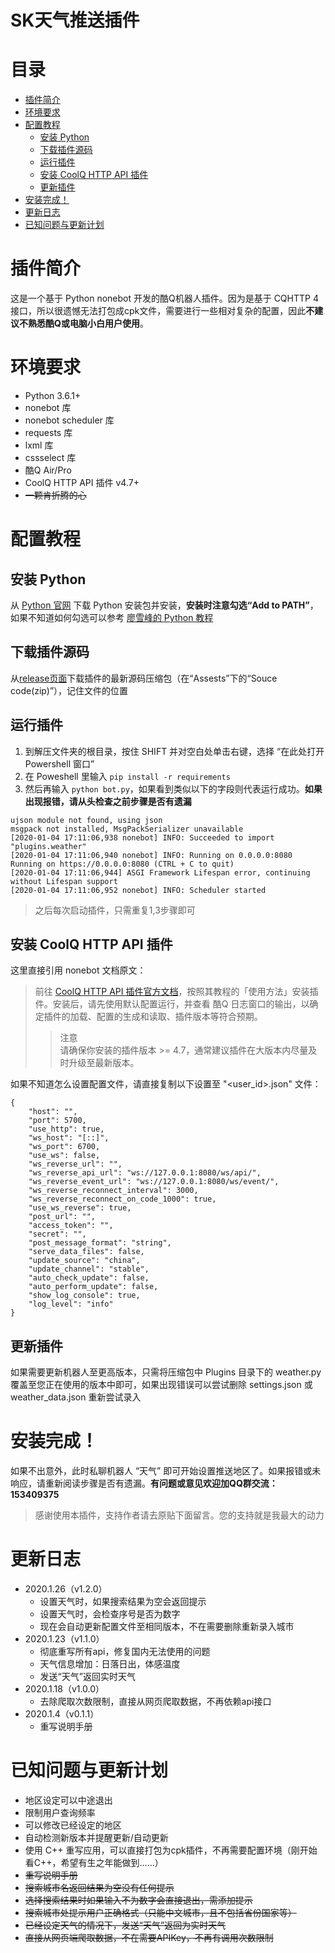 # SK天气推送插件

# 目录
- [插件简介](#插件简介)
- [环境要求](#环境要求)
- [配置教程](#配置教程)
  - [安装 Python](#安装-Python)
  - [下载插件源码](#下载插件源码)
  - [运行插件](#运行插件)
  - [安装 CoolQ HTTP API 插件](#安装-CoolQ-HTTP-API-插件)
  - [更新插件](#更新插件)
- [安装完成！](#安装完成！)
- [更新日志](#更新日志)
- [已知问题与更新计划](#已知问题与更新计划)

# 插件简介
这是一个基于 Python nonebot 开发的酷Q机器人插件。因为是基于 CQHTTP 4 接口，所以很遗憾无法打包成cpk文件，需要进行一些相对复杂的配置，因此**不建议不熟悉酷Q或电脑小白用户使用**。

# 环境要求
* Python 3.6.1+
* nonebot 库
* nonebot scheduler 库
* requests 库
* lxml 库
* cssselect 库
* 酷Q Air/Pro
* CoolQ HTTP API 插件 v4.7+
* ~~一颗肯折腾的心~~

# 配置教程

## 安装 Python
从 <a href="https://www.python.org/" target="_blank">Python 官网</a> 下载 Python 安装包并安装，**安装时注意勾选“Add to PATH”**，如果不知道如何勾选可以参考 [廖雪峰的 Python 教程](https://www.liaoxuefeng.com/wiki/1016959663602400/1016959856222624)

## 下载插件源码
从[release页面](https://github.com/songrk415/Weather-Pusher/releases)下载插件的最新源码压缩包（在“Assests”下的“Souce code(zip)”），记住文件的位置

## 运行插件
1. 到解压文件夹的根目录，按住 SHIFT 并对空白处单击右键，选择 “在此处打开 Powershell 窗口”
2. 在 Poweshell 里输入 `pip install -r requirements`
3. 然后再输入 `python bot.py`，如果看到类似以下的字段则代表运行成功。**如果出现报错，请从头检查之前步骤是否有遗漏**
```
ujson module not found, using json
msgpack not installed, MsgPackSerializer unavailable
[2020-01-04 17:11:06,938 nonebot] INFO: Succeeded to import "plugins.weather"
[2020-01-04 17:11:06,940 nonebot] INFO: Running on 0.0.0.0:8080
Running on https://0.0.0.0:8080 (CTRL + C to quit)
[2020-01-04 17:11:06,944] ASGI Framework Lifespan error, continuing without Lifespan support
[2020-01-04 17:11:06,952 nonebot] INFO: Scheduler started
```

>之后每次启动插件，只需重复1,3步骤即可

## 安装 CoolQ HTTP API 插件
这里直接引用 nonebot 文档原文：
>前往 [CoolQ HTTP API 插件官方文档](https://cqhttp.cc/docs/)，按照其教程的「使用方法」安装插件。安装后，请先使用默认配置运行，并查看 酷Q 日志窗口的输出，以确定插件的加载、配置的生成和读取、插件版本等符合预期。
>>注意  
请确保你安装的插件版本 >= 4.7，通常建议插件在大版本内尽量及时升级至最新版本。

如果不知道怎么设置配置文件，请直接复制以下设置至 "<user_id>.json" 文件：
```
{
    "host": "",
    "port": 5700,
    "use_http": true,
    "ws_host": "[::]",
    "ws_port": 6700,
    "use_ws": false,
    "ws_reverse_url": "",
    "ws_reverse_api_url": "ws://127.0.0.1:8080/ws/api/",
    "ws_reverse_event_url": "ws://127.0.0.1:8080/ws/event/",
    "ws_reverse_reconnect_interval": 3000,
    "ws_reverse_reconnect_on_code_1000": true,
    "use_ws_reverse": true,
    "post_url": "",
    "access_token": "",
    "secret": "",
    "post_message_format": "string",
    "serve_data_files": false,
    "update_source": "china",
    "update_channel": "stable",
    "auto_check_update": false,
    "auto_perform_update": false,
    "show_log_console": true,
    "log_level": "info"
}
```

## 更新插件
如果需要更新机器人至更高版本，只需将压缩包中 Plugins 目录下的 weather.py 覆盖至您正在使用的版本中即可，如果出现错误可以尝试删除 settings.json 或 weather_data.json 重新尝试录入

# 安装完成！
如果不出意外，此时私聊机器人 “天气” 即可开始设置推送地区了。如果报错或未响应，请重新阅读步骤是否有遗漏。**有问题或意见欢迎加QQ群交流：153409375**
>感谢使用本插件，支持作者请去原贴下面留言。您的支持就是我最大的动力

# 更新日志
- 2020.1.26（v1.2.0）
  - 设置天气时，如果搜索结果为空会返回提示
  - 设置天气时，会检查序号是否为数字
  - 现在会自动更新配置文件至相同版本，不在需要删除重新录入城市
- 2020.1.23（v1.1.0）
  - 彻底重写所有api，修复国内无法使用的问题
  - 天气信息增加：日落日出，体感温度
  - 发送“天气”返回实时天气
- 2020.1.18（v1.0.0）
  - 去除爬取次数限制，直接从网页爬取数据，不再依赖api接口
- 2020.1.4（v0.1.1）
  - 重写说明手册

# 已知问题与更新计划
- 地区设定可以中途退出
- 限制用户查询频率
- 可以修改已经设定的地区
- 自动检测新版本并提醒更新/自动更新
- 使用 C++ 重写应用，可以直接打包为cpk插件，不再需要配置环境（刚开始看C++，希望有生之年能做到……）
- ~~重写说明手册~~
- ~~搜索城市名返回结果为空没有任何提示~~
- ~~选择搜索结果时如果输入不为数字会直接退出，需添加提示~~
- ~~搜索城市处提示用户正确格式（只能中文城市，且不包括省份国家等）~~
- ~~已经设定天气的情况下，发送“天气”返回为实时天气~~
- ~~直接从网页端爬取数据，不在需要APIKey，不再有调用次数限制~~

